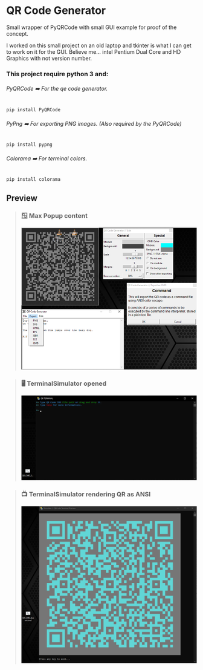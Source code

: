 # QR Code Generator
Small wrapper of PyQRCode with small GUI example for proof of the concept.

I worked on this small project on an old laptop and tkinter is what I can get to work on it for the GUI.
Believe me... intel Pentium Dual Core and HD Graphics with not version number.

<!-- REQUIRE -->
### This project require python 3 and:
###### PyQRCode :arrow_right: For the qe code generator.
    pip install PyQRCode
###### PyPng :arrow_right: For exporting PNG images. (Also required by the PyQRCode)
    pip install pypng
###### Colorama :arrow_right: For terminal colors.
    pip install colorama

<!-- PREVIEW -->
## Preview

<!-- Max Popup content -->
> ### :window: Max Popup content
> ![Max Popup content](preview/qr_max_popup.png)

> <!-- TerminalSimulator opened -->
> ### :desktop_computer: TerminalSimulator opened
> ![TerminalSimulator opened](preview/qr_terminal_sim.png)

> <!-- TerminalSimulator rendering QR as ANSI -->
> ### :tv: TerminalSimulator rendering QR as ANSI
> ![TerminalSimulator rendering QR as ANSI](preview/qr_terminal_sim_2.png)

